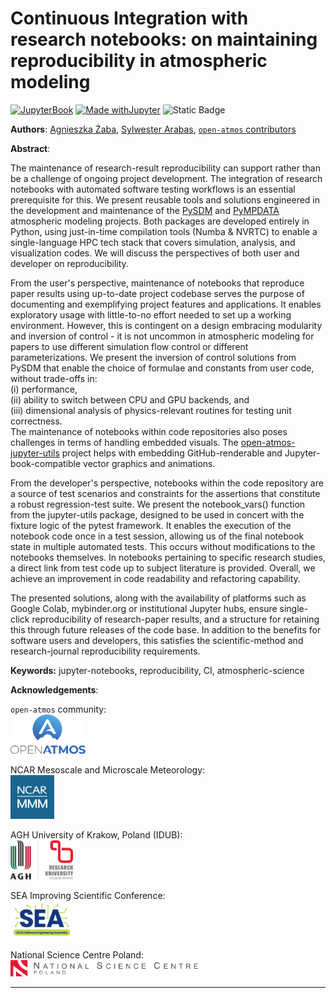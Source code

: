 # Continuous Integration with research notebooks: on maintaining reproducibility in atmospheric modeling

[![JupyterBook](https://github.com/UCAR-SEA/SEA-ISS-Template/actions/workflows/deploy.yml/badge.svg)](https://github.com/UCAR-SEA/SEA-ISS-Template/actions/workflows/deploy.yml)
[![Made withJupyter](https://img.shields.io/badge/Made%20with-Jupyter-green?style=flat-square&logo=Jupyter&color=green)](https://jupyter.org/try)
![Static Badge](https://img.shields.io/badge/DOI-10.XXXXX%2Fnnnnn-blue)

**Authors**:  [Agnieszka Żaba](mailto:azaba@agh.edu.pl), [Sylwester Arabas](mailto:sylwester.arabas@agh.edu.pl), [`open-atmos` contributors](https://github.com/open-atmos)

**Abstract**:

The maintenance of research-result reproducibility can support rather than be a challenge of ongoing project development.
The integration of research notebooks with automated software testing workflows is an essential prerequisite for this. 
We present reusable tools and solutions engineered in the development and maintenance of the [PySDM](https://open-atmos.github.io/PySDM) and [PyMPDATA](https://open-atmos.github.io/PyMPDATA) atmospheric modeling projects.
Both packages are developed entirely in Python, using just-in-time compilation tools (Numba \& NVRTC) to enable a single-language HPC tech stack that covers simulation, analysis, and visualization codes.
We will discuss the perspectives of both user and developer on reproducibility.

From the user's perspective, maintenance of notebooks that reproduce paper results using up-to-date project codebase serves the purpose of documenting and exemplifying project features and applications. 
It enables exploratory usage with little-to-no effort needed to set up a working environment.
However, this is contingent on a design embracing modularity and inversion of control - it is not uncommon in atmospheric modeling for papers to use different simulation flow control or different parameterizations.
We present the inversion of control solutions from PySDM that enable the choice of formulae and constants from user code, without trade-offs in: \
    (i) performance, \
    (ii) ability to switch between CPU and GPU backends, and \
    (iii) dimensional analysis of physics-relevant routines for testing unit correctness.\
The maintenance of notebooks within code repositories also poses challenges in terms of handling embedded visuals.
The [open-atmos-jupyter-utils](https://pypi.io/p/open-atmos-jupyter-utils) project helps with embedding GitHub-renderable and Jupyter-book-compatible vector graphics and animations.

From the developer's perspective, notebooks within the code repository are a source of test scenarios and constraints for the assertions that constitute a robust regression-test suite.
We present the notebook\_vars() function from the jupyter-utils package, designed to be used in concert with the fixture logic of the pytest framework.
It enables the execution of the notebook code once in a test session, allowing us of  the final notebook state in multiple automated tests. This occurs without modifications to the notebooks themselves.
In notebooks pertaining to specific research studies, a direct link from test code up to subject literature is provided.
Overall, we achieve an improvement in code readability and refactoring capability.

The presented solutions, along with the availability of platforms such as Google Colab, mybinder.org or institutional Jupyter hubs, ensure single-click 
reproducibility of research-paper results, and a structure for retaining this through future releases of the code base.
In addition to the benefits for software users and developers, this satisfies the scientific-method and research-journal reproducibility requirements.




**Keywords:** jupyter-notebooks, reproducibility, CI, atmospheric-science


**Acknowledgements**: 

`open-atmos` community:\
<img src="notebooks/img/Atmos-logo-vert.svg" width=120>

NCAR Mesoscale and Microscale Meteorology:\
<img src="notebooks/img/ncar_mmm_logo.jpg" width=70>

AGH University of Krakow, Poland (IDUB):\
<img src="notebooks/img/agh_idub_en_cmyk.svg" width=100>

SEA Improving Scientific Conference:\
<img src="notebooks/img/2024_SEA_Logo.png" width=100>


National Science Centre Poland:\
<img src="notebooks/img/logo-poziom-en-crop.svg" width=300>

---

